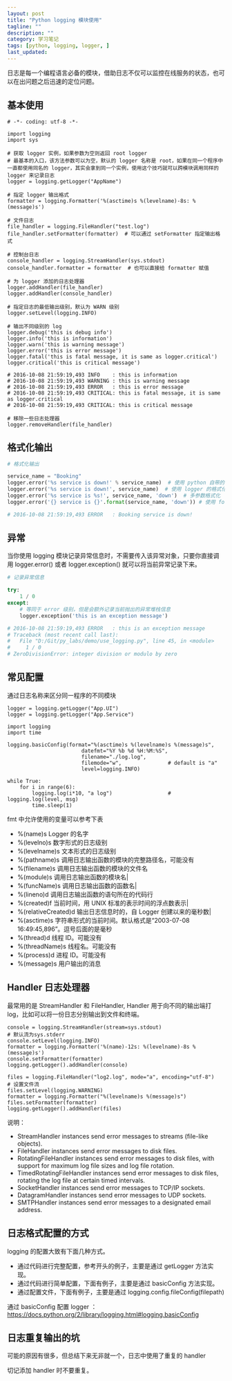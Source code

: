 ```yaml
---
layout: post
title: "Python logging 模块使用"
tagline: ""
description: ""
category: 学习笔记
tags: [python, logging, logger, ]
last_updated:
---
```


日志是每一个编程语言必备的模块，借助日志不仅可以监控在线服务的状态，也可以在出问题之后迅速的定位问题。
 

## 基本使用

    # -*- coding: utf-8 -*-

    import logging
    import sys

    # 获取 logger 实例，如果参数为空则返回 root logger
    # 最基本的入口，该方法参数可以为空，默认的 logger 名称是 root，如果在同一个程序中一直都使用同名的 logger，其实会拿到同一个实例，使用这个技巧就可以跨模块调用同样的 logger 来记录日志
    logger = logging.getLogger("AppName")

    # 指定 logger 输出格式
    formatter = logging.Formatter('%(asctime)s %(levelname)-8s: %(message)s')

    # 文件日志
    file_handler = logging.FileHandler("test.log")
    file_handler.setFormatter(formatter)  # 可以通过 setFormatter 指定输出格式

    # 控制台日志
    console_handler = logging.StreamHandler(sys.stdout)
    console_handler.formatter = formatter  # 也可以直接给 formatter 赋值

    # 为 logger 添加的日志处理器
    logger.addHandler(file_handler)
    logger.addHandler(console_handler)

    # 指定日志的最低输出级别，默认为 WARN 级别
    logger.setLevel(logging.INFO)

    # 输出不同级别的 log
    logger.debug('this is debug info')
    logger.info('this is information')
    logger.warn('this is warning message')
    logger.error('this is error message')
    logger.fatal('this is fatal message, it is same as logger.critical')
    logger.critical('this is critical message')

    # 2016-10-08 21:59:19,493 INFO    : this is information
    # 2016-10-08 21:59:19,493 WARNING : this is warning message
    # 2016-10-08 21:59:19,493 ERROR   : this is error message
    # 2016-10-08 21:59:19,493 CRITICAL: this is fatal message, it is same as logger.critical
    # 2016-10-08 21:59:19,493 CRITICAL: this is critical message

    # 移除一些日志处理器
    logger.removeHandler(file_handler)

## 格式化输出

```python
# 格式化输出

service_name = "Booking"
logger.error('%s service is down!' % service_name)  # 使用 python 自带的字符串格式化，不推荐
logger.error('%s service is down!', service_name)  # 使用 logger 的格式化，推荐
logger.error('%s service is %s!', service_name, 'down')  # 多参数格式化
logger.error('{} service is {}'.format(service_name, 'down')) # 使用 format 函数，推荐

# 2016-10-08 21:59:19,493 ERROR   : Booking service is down!
```

## 异常

当你使用 logging 模块记录异常信息时，不需要传入该异常对象，只要你直接调用 logger.error() 或者 logger.exception() 就可以将当前异常记录下来。

```python
# 记录异常信息

try:
    1 / 0
except:
    # 等同于 error 级别，但是会额外记录当前抛出的异常堆栈信息
    logger.exception('this is an exception message')

# 2016-10-08 21:59:19,493 ERROR   : this is an exception message
# Traceback (most recent call last):
#   File "D:/Git/py_labs/demo/use_logging.py", line 45, in <module>
#     1 / 0
# ZeroDivisionError: integer division or modulo by zero
```

## 常见配置

通过日志名称来区分同一程序的不同模块

    logger = logging.getLogger("App.UI")
    logger = logging.getLogger("App.Service")
    
    import logging
    import time

    logging.basicConfig(format="%(asctime)s %(levelname)s %(message)s",
                            datefmt="%Y %b %d %H:%M:%S",
                            filename="./log.log",
                            filemode="w",               # default is "a"
                            level=logging.INFO)

    while True:
        for i in range(6):
            logging.log(i*10, "a log")                  # logging.log(level, msg)
            time.sleep(1)


fmt 中允许使用的变量可以参考下表

- %(name)s Logger 的名字
- %(levelno)s 数字形式的日志级别
- %(levelname)s 文本形式的日志级别
- %(pathname)s 调用日志输出函数的模块的完整路径名，可能没有
- %(filename)s 调用日志输出函数的模块的文件名
- %(module)s 调用日志输出函数的模块名|
- %(funcName)s 调用日志输出函数的函数名|
- %(lineno)d 调用日志输出函数的语句所在的代码行
- %(created)f 当前时间，用 UNIX 标准的表示时间的浮点数表示|
- %(relativeCreated)d 输出日志信息时的，自 Logger 创建以来的毫秒数|
- %(asctime)s 字符串形式的当前时间。默认格式是“2003-07-08 16:49:45,896”。逗号后面的是毫秒
- %(thread)d 线程 ID。可能没有
- %(threadName)s 线程名。可能没有
- %(process)d 进程 ID。可能没有
- %(message)s 用户输出的消息

## Handler 日志处理器

最常用的是 StreamHandler 和 FileHandler, Handler 用于向不同的输出端打 log，比如可以将一份日志分别输出到文件和终端。

    console = logging.StreamHandler(stream=sys.stdout)                    # 默认流为sys.stderr
    console.setLevel(logging.INFO)
    formatter = logging.Formatter('%(name)-12s: %(levelname)-8s %(message)s')
    console.setFormatter(formatter)
    logging.getLogger().addHandler(console)

    files = logging.FileHandler("log2.log", mode="a", encoding="utf-8")   # 设置文件流
    files.setLevel(logging.WARNING)
    formatter = logging.Formatter("%(levelname)s %(message)s")
    files.setFormatter(formatter)
    logging.getLogger().addHandler(files)


说明：

- StreamHandler instances send error messages to streams (file-like objects).
- FileHandler instances send error messages to disk files.
- RotatingFileHandler instances send error messages to disk files, with support for maximum log file sizes and log file rotation.
- TimedRotatingFileHandler instances send error messages to disk files, rotating the log file at certain timed intervals.
- SocketHandler instances send error messages to TCP/IP sockets.
- DatagramHandler instances send error messages to UDP sockets.
- SMTPHandler instances send error messages to a designated email address.

## 日志格式配置的方式
logging 的配置大致有下面几种方式。

- 通过代码进行完整配置，参考开头的例子，主要是通过 getLogger 方法实现。
- 通过代码进行简单配置，下面有例子，主要是通过 basicConfig 方法实现。
- 通过配置文件，下面有例子，主要是通过 logging.config.fileConfig(filepath)

通过 basicConfig 配置 logger ： <https://docs.python.org/2/library/logging.html#logging.basicConfig>

## 日志重复输出的坑
可能的原因有很多，但总结下来无非就一个，日志中使用了重复的 handler

切记添加 handler 时不要重复。
